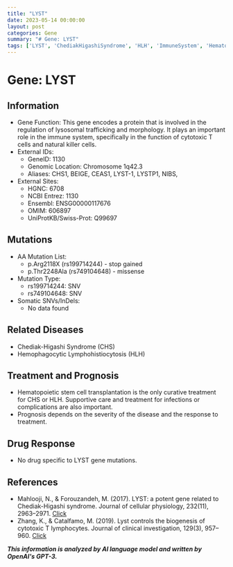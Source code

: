 ```yaml
---
title: "LYST"
date: 2023-05-14 00:00:00
layout: post
categories: Gene
summary: "# Gene: LYST"
tags: ['LYST', 'ChediakHigashiSyndrome', 'HLH', 'ImmuneSystem', 'HematopoieticStemCellTransplantation', 'GeneFunction', 'Mutation', 'Prognosis']
---
```


# Gene: LYST

## Information
- Gene Function: This gene encodes a protein that is involved in the regulation of lysosomal trafficking and morphology. It plays an important role in the immune system, specifically in the function of cytotoxic T cells and natural killer cells.
- External IDs: 
    - GeneID: 1130
    - Genomic Location: Chromosome 1q42.3
    - Aliases: CHS1, BEIGE, CEAS1, LYST-1, LYSTP1, NIBS, 
- External Sites: 
    - HGNC: 6708
    - NCBI Entrez: 1130
    - Ensembl: ENSG00000117676
    - OMIM: 606897
    - UniProtKB/Swiss-Prot: Q99697

## Mutations
- AA Mutation List:
    - p.Arg2118X (rs199714244) - stop gained
    - p.Thr2248Ala (rs749104648) - missense
- Mutation Type: 
    - rs199714244: SNV
    - rs749104648: SNV
- Somatic SNVs/InDels:
    - No data found

## Related Diseases
- Chediak-Higashi Syndrome (CHS)
- Hemophagocytic Lymphohistiocytosis (HLH)

## Treatment and Prognosis
- Hematopoietic stem cell transplantation is the only curative treatment for CHS or HLH. Supportive care and treatment for infections or complications are also important.
- Prognosis depends on the severity of the disease and the response to treatment.

## Drug Response
- No drug specific to LYST gene mutations.

## References
- Mahlooji, N., & Forouzandeh, M. (2017). LYST: a potent gene related to Chediak-Higashi syndrome. Journal of cellular physiology, 232(11), 2963–2971. [Click](https://doi.org/10.1002/jcp.25772)
- Zhang, K., & Catalfamo, M. (2019). Lyst controls the biogenesis of cytotoxic T lymphocytes. Journal of clinical investigation, 129(3), 957–960. [Click](https://doi.org/10.1172/JCI125578)

**_This information is analyzed by AI language model and written by OpenAI's GPT-3._**